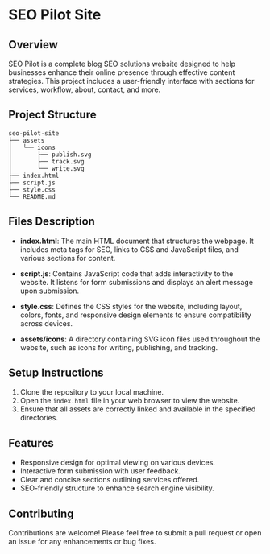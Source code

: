 # SEO Pilot Site

## Overview
SEO Pilot is a complete blog SEO solutions website designed to help businesses enhance their online presence through effective content strategies. This project includes a user-friendly interface with sections for services, workflow, about, contact, and more.

## Project Structure
```
seo-pilot-site
├── assets
│   └── icons
│       ├── publish.svg
│       ├── track.svg
│       └── write.svg
├── index.html
├── script.js
├── style.css
└── README.md
```

## Files Description

- **index.html**: The main HTML document that structures the webpage. It includes meta tags for SEO, links to CSS and JavaScript files, and various sections for content.

- **script.js**: Contains JavaScript code that adds interactivity to the website. It listens for form submissions and displays an alert message upon submission.

- **style.css**: Defines the CSS styles for the website, including layout, colors, fonts, and responsive design elements to ensure compatibility across devices.

- **assets/icons**: A directory containing SVG icon files used throughout the website, such as icons for writing, publishing, and tracking.

## Setup Instructions
1. Clone the repository to your local machine.
2. Open the `index.html` file in your web browser to view the website.
3. Ensure that all assets are correctly linked and available in the specified directories.

## Features
- Responsive design for optimal viewing on various devices.
- Interactive form submission with user feedback.
- Clear and concise sections outlining services offered.
- SEO-friendly structure to enhance search engine visibility.

## Contributing
Contributions are welcome! Please feel free to submit a pull request or open an issue for any enhancements or bug fixes.